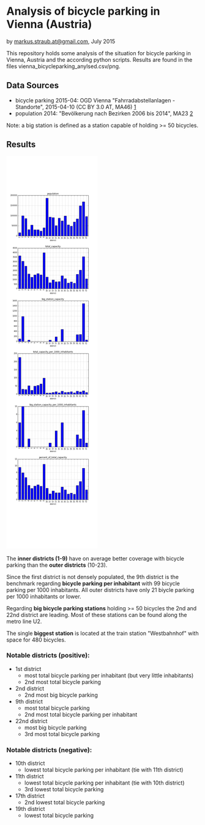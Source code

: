 # Analysis of bicycle parking in Vienna (Austria)

by markus.straub.at@gmail.com, July 2015

This repository holds some analysis of the situation for bicycle parking in Vienna, Austria and the according python scripts. Results are found in the files vienna_bicycleparking_anylsed.csv/png.

## Data Sources

* bicycle parking 2015-04: OGD Vienna "Fahrradabstellanlagen - Standorte", 2015-04-10 (CC BY 3.0 AT, MA46) [1]
* population 2014: "Bevölkerung nach Bezirken 2006 bis 2014", MA23 [2]

Note: a big station is defined as a station capable of holding >= 50 bicycles.

## Results

![result diagrams](vienna_bicycleparking_analysed.png)

The **inner districts (1-9)** have on average better coverage with bicycle parking than the **outer districts** (10-23).

Since the first district is not densely populated, the 9th district is the benchmark regarding **bicycle parking per inhabitant** with 99 bicycle parking per 1000 inhabitants. All outer districts have only 21 biycle parking per 1000 inhabitants or lower.

Regarding **big bicycle parking stations** holding >= 50 bicycles the 2nd and 22nd district are leading. Most of these stations can be found along the metro line U2.

The single **biggest station** is located at the train station "Westbahnhof" with space for 480 bicycles.

### Notable districts (positive):
* 1st district
    * most total bicycle parking per inhabitant (but very little inhabitants)
    * 2nd most total bicycle parking
* 2nd district
    * 2nd most big bicycle parking
* 9th district
    * most total bicycle parking
    * 2nd most total bicycle parking per inhabitant
* 22nd district
    * most big bicycle parking
    * 3rd most total bicycle parking

### Notable districts (negative):
* 10th district
    * lowest total bicycle parking per inhabitant (tie with 11th district)
* 11th district
    * lowest total bicycle parking per inhabitant (tie with 10th district)
    * 3rd lowest total bicycle parking
* 17th district
    * 2nd lowest total bicycle parking
* 19th district
    * lowest total bicycle parking

[1]: https://open.wien.at/site/datensatz/?id=97ef14eb-f280-48a7-96c0-df03859b06c2
[2]: http://www.wien.gv.at/statistik/bevoelkerung/tabellen/bevoelkerung-bez-zr.html